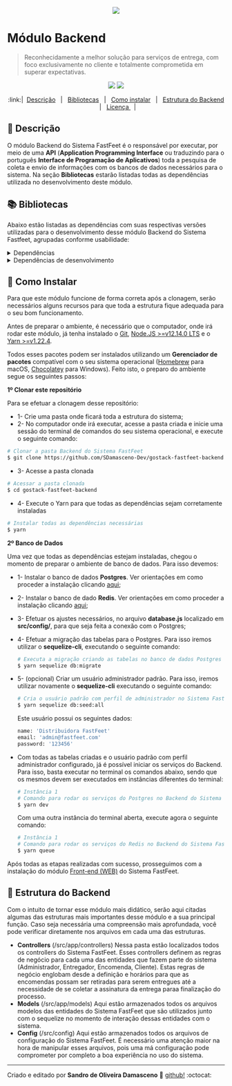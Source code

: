 <p align="center" target="_blank">
  <img src="https://i.imgur.com/b9HrmqJ.png" target="_blank">
</p>

# Módulo Backend

> Reconhecidamente a melhor solução para serviços de entrega, com foco exclusivamente no cliente e totalmente comprometida em superar expectativas.

<p align="center" target="_blank">
  <img src="https://img.shields.io/badge/Version-0.1-blueviolet?style=plastic" target="_blank">
  <img src="https://img.shields.io/badge/NodeJS-%3E%3D12.14.0-blueviolet?style=plastic&logo=node.js" target="_blank">
</p>

<p align="center" target="_blank">
:link:| &nbsp;<a href="#page_with_curl-Descrição" target="_blank">Descrição</a> &nbsp;  | &nbsp; <a href="#books-Bibliotecas">Bibliotecas</a> &nbsp; | &nbsp; <a href="#floppy_disk-Como-Instalar">Como instalar</a> &nbsp; | &nbsp; <a href="#office-Estrutura-do-Backend">Estrutura do Backend</a> &nbsp; | &nbsp; <a href="https://github.com/SDamasceno-Dev/gostack-fastfeet-back_end/blob/master/LICENSE.MD">Licença </a> &nbsp; |</p>

## :page_with_curl: Descrição

O módulo Backend do Sistema FastFeet é o responsável por executar, por meio de uma **API** (**Application Programming Interface** ou traduzindo para o português **Interface de Programação de Aplicativos**) toda a pesquisa de coleta e envio de informações com os bancos de dados necessários para o sistema. Na seção **Bibliotecas** estarão listadas todas as dependências utilizada no desenvolvimento deste módulo.

## :books: Bibliotecas

Abaixo estão listadas as dependências com suas respectivas versões utilizadas para o desenvolvimento desse módulo Backend do Sistema Fastfeet, agrupadas conforme usabilidade:

<details><summary>Dependências</summary>
  <p>
    <ul>
    <li><a href="https://www.npmjs.com/package/bcryptjs" target="_blank">bcryptjs</a> [^2.4.3]</li>
    <li><a href="https://github.com/bee-queue/bee-queue" target="_blank">bee-queue</a> [^1.2.3]</li>
    <li><a href="https://www.npmjs.com/package/cors" target="_blank">cors]</a> [^2.8.5</li>
    <li><a href="https://github.com/date-fns/date-fns" target="_blank">date-fns</a> [^2.0.0-beta.5]</li>
    <li><a href="https://www.npmjs.com/package/express" target="_blank">express</a> [^4.17.1]</li>
    <li><a href="https://www.npmjs.com/package/express-handlebars" target="_blank">express-handlebars</a> [^3.1.0]</li>
    <li><a href="https://www.npmjs.com/package/jsonwebtoken" target="_blank">jsonwebtoken</a> [^8.5.1]</li>
    <li><a href="https://www.npmjs.com/package/multer" target="_blank">multer</a> [^1.4.2]</li>
    <li><a href="https://nodemailer.com/about/" target="_blank">nodemailer</a> [^6.4.2]</li>
    <li><a href="https://www.npmjs.com/package/nodemailer-express-handlebars" target="_blank">nodemailer-express-handlebars</a> [^3.1.0]</li>
    <li><a href="https://www.npmjs.com/package/pg" target="_blank">pg</a> [^7.18.1]</li>
    <li><a href="https://www.npmjs.com/package/pg-hstore" target="_blank">pg-hstore</a> [^2.3.3]</li>
    <li><a href="https://www.npmjs.com/package/sequelize" target="_blank">sequelize</a> [^5.21.3]</li>
    <li><a href="https://www.npmjs.com/package/yup" target="_blank">yup</a> [^0.28.1]</li>
    </ul>
  </p>
</details>
<details><summary>Dependências de desenvolvimento</summary>
  <p>
    <ul>
    <li><a href="https://www.npmjs.com/package/eslint" target="_blank">eslint</a> [^6.8.0]</li>
    <li><a href="https://www.npmjs.com/package/eslint-config-airbnb-base" target="_blank">eslint-config-airbnb-base</a> [^14.0.0]</li>
    <li><a href="https://www.npmjs.com/package/eslint-config-prettier" target="_blank">eslint-config-prettier</a> [^6.10.0]</li>
    <li><a href="https://www.npmjs.com/package/eslint-plugin-import" target="_blank">eslint-plugin-import</a> [^2.20.0]</li>
    <li><a href="https://www.npmjs.com/package/eslint-plugin-prettier" target="_blank">eslint-plugin-prettier</a> [^3.1.2]</li>
    <li><a href="https://www.npmjs.com/package/nodemon" target="_blank">nodemon</a> [^2.0.2]</li>
    <li><a href="https://www.npmjs.com/package/prettier" target="_blank">prettier</a> [^1.19.1]</li>
    <li><a href="https://www.npmjs.com/package/sequelize-cli" target="_blank">sequelize-cli</a> [^5.5.1]</li>
    <li><a href="https://www.npmjs.com/package/sucrase" target="_blank">sucrase</a> [^3.12.1]</li>
    </ul>
  </p>
</details>

## :floppy_disk: Como Instalar

Para que este módulo funcione de forma correta após a clonagem, serão necessários alguns recursos para que toda a estrutura fique adequada para o seu bom funcionamento.

Antes de preparar o ambiente, é necessário que o computador, onde irá rodar este módulo, já tenha instalado o [Git](https://git-scm.com/), [Node.JS >=v12.14.0 LTS](https://nodejs.org/en/) e o [Yarn >=v1.22.4](https://yarnpkg.com/).

Todos esses pacotes podem ser instalados utilizando um **Gerenciador de pacotes** compatível com o seu sistema operacional ([Homebrew](https://brew.sh/) para macOS, [Chocolatey](https://chocolatey.org/) para Windows).
Feito isto, o preparo do ambiente segue os seguintes passos:

**1º Clonar este repositório**

Para se efetuar a clonagem desse repositório:
* 1- Crie uma pasta onde ficará toda a estrutura do sistema;
* 2- No computador onde irá executar, acesse a pasta criada e inicie uma sessão do terminal de comandos do seu sistema operacional, e execute o seguinte comando:

```bash
# Clonar a pasta Backend do Sistema FastFeet
$ git clone https://github.com/SDamasceno-Dev/gostack-fastfeet-backend
```

* 3- Acesse a pasta clonada

```bash
# Acessar a pasta clonada
$ cd gostack-fastfeet-backend
```

* 4- Execute o Yarn para que todas as dependências sejam corretamente instaladas

```bash
# Instalar todas as dependências necessárias
$ yarn
```

**2º Banco de Dados**

Uma vez que todas as dependências estejam instaladas, chegou o momento de preparar o ambiente de banco de dados. Para isso devemos:

* 1- Instalar o banco de dados **Postgres**. Ver orientações em como proceder a instalação clicando [aqui](https://www.postgresql.org/);
* 2- Instalar o banco de dado **Redis**. Ver orientações em como proceder a instalação clicando [aqui](https://redis.io/);
* 3- Efetuar os ajustes necessários, no arquivo **database.js** localizado em **src/config/**, para que seja feita a conexão com o Postgres;
* 4- Efetuar a migração das tabelas para o Postgres. Para isso iremos utilizar o **sequelize-cli**, executando o seguinte comando:

  ```bash
  # Executa a migração criando as tabelas no banco de dados Postgres
  $ yarn sequelize db:migrate
  ```

* 5- (opcional) Criar um usuário administrador padrão. Para isso, iremos utilizar novamente o **sequelize-cli** executando o seguinte comando:

  ```bash
  # Cria o usuário padrão com perfil de administrador no Sistema FastFeet
  $ yarn sequelize db:seed:all
  ```

  Este usuário possui os seguintes dados:

  ```bash
  name: 'Distribuidora FastFeet'
  email: 'admin@fastfeet.com'
  password: '123456'
  ```

* Com todas as tabelas criadas e o usuário padrão com perfil administrador configurado, já é possível iniciar os serviços do Backend. Para isso, basta executar no terminal os comandos abaixo, sendo que os mesmos devem ser executados em instâncias diferentes do terminal:

  ```bash
  # Instância 1
  # Comando para rodar os serviços do Postgres no Backend do Sistema FastFeet
  $ yarn dev
  ```

  Com uma outra instância do terminal aberta, execute agora o seguinte comando:

  ```bash
  # Instância 1
  # Comando para rodar os serviços do Redis no Backend do Sistema FastFeet
  $ yarn queue
  ```

Após todas as etapas realizadas com sucesso, prosseguimos com a instalação do módulo [Front-end (WEB)](https://github.com/SDamasceno-Dev/gostasck-fastfeet-frontend) do Sistema FastFeet.

## :office: Estrutura do Backend

Com o intuito de tornar esse módulo mais didático, serão aqui citadas algumas das estruturas mais importantes desse módulo e a sua principal função. Caso seja necessária uma compreensão mais aprofundada, você pode verificar diretamente nos arquivos em cada uma das estruturas.

* **Controllers**  (/src/app/controllers)
 Nessa pasta estão localizados todos os controllers do Sistema FastFeet. Esses controllers definem as regras de negócio para cada uma das entidades que fazem parte do sistema (Administrador, Entregador, Encomenda, Cliente). Estas regras de negócio englobam desde a definição e horários para que as encomendas possam ser retiradas para serem entregues até a necessidade de se coletar a assinatura da entrega paraa finalização do processo.
* **Models** (/src/app/models)
Aqui estão armazenados todos os arquivos modelos das entidades do Sistema FastFeet que são utilizados junto com o sequelize no momento de interação dessas entidades com o sistema.
* **Config** (/src/config)
Aqui estão armazenados todos os arquivos de configuração do Sistema FastFeet. É necessário uma atenção maior na hora de manipular esses arquivos, pois uma má configuração pode comprometer por completo a boa experiência no uso do sistema.

---
Criado e editado por **Sandro de Oliveira Damasceno** :space_invader:   [github!](https://github.com/SDamasceno-Dev) :octocat:
